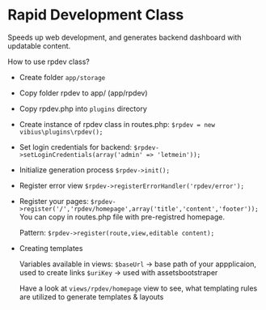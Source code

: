 
Rapid Development Class 
======
 
 Speeds up web development, and generates backend dashboard with updatable content.

 How to use rpdev class?
 *  Create folder ``app/storage``
 
 *  Copy folder rpdev to app/  (app/rpdev)
 
 * Copy rpdev.php into ``plugins`` directory

 *   Create instance of rpdev class in routes.php:
       ``$rpdev = new vibius\plugins\rpdev();``
  
 *   Set login credentials for backend:
       ``$rpdev->setLoginCredentials(array('admin' => 'letmein'));``
  
 *   Initialize generation process
       ``$rpdev->init();``
  
 *   Register error view
       ``$rpdev->registerErrorHandler('rpdev/error');``
  
 *   Register your pages:
      ``$rpdev->register('/','rpdev/homepage',array('title','content','footer'));``
      You can copy in routes.php file with pre-registred homepage.
       
       Pattern:
       ``$rpdev->register(route,view,editable content);``
  
 *   Creating templates
 
       Variables available in views:
           ``$baseUrl`` -> base path of your appplicaion, used to create links
           ``$uriKey`` -> used with assetsbootstraper
  
       Have a look at ``views/rpdev/homepage`` view to see, what templating rules are utilized to generate templates & layouts
